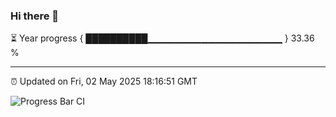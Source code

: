 ### Hi there 👋

⏳ Year progress { ██████████▁▁▁▁▁▁▁▁▁▁▁▁▁▁▁▁▁▁▁▁ } 33.36 %

---

⏰ Updated on Fri, 02 May 2025 18:16:51 GMT

![Progress Bar CI](https://github.com/code-lakshay/GitHub-Actions-Demo/workflows/Progress%20Bar%20CI/badge.svg)
